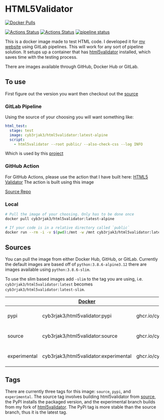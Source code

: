 # HTML5Validator

[![Docker Pulls](https://img.shields.io/docker/pulls/cyb3rjak3/html5validator)](https://hub.docker.com/r/cyb3rjak3/html5validator)

[![Actions Status](https://github.com/Cyb3r-Jak3/html5validator-docker/workflows/Docker%20CI/badge.svg)](https://github.com/Cyb3r-Jak3/html5validator-docker/actions) [![Actions Status](https://github.com/Cyb3r-Jak3/html5validator-docker/workflows/GitHub%20CI/badge.svg)](https://github.com/Cyb3r-Jak3/html5validator-docker/actions) [![pipeline status](https://gitlab.com/Cyb3r-Jak3/html5validator-docker/badges/master/pipeline.svg)](https://gitlab.com/Cyb3r-Jak3/html5validator-docker/-/commits/master)

This is a docker image made to test HTML code. I developed it for [my website](https://www.jwhite.network) using GitLab pipelines. This will work for any sort of pipeline solution. It setups up a container that has [html5validator](https://github.com/svenkreiss/html5validator) installed, which saves time with the testing process.

There are images available through GitHub, Docker Hub or GitLab.

## To use

First figure out the version you want then checkout out the [source](#sources)

### GitLab Pipeline

Using the source of your choosing you will want something like:

```yaml
html_test:
  stage: test
  image: cyb3rjak3/html5validator:latest-alpine
  script:
    - html5validator --root public/ --also-check-css --log INFO
```

Which is used by this [project](.gitlab-ci.yml)

### GitHub Action

For GitHub Actions, please use the action that I have built here: [HTML5 Validator](https://github.com/marketplace/actions/html5-validator)
The action is built using this image

[Source Repo](https://github.com/Cyb3r-Jak3/html5validator-action)

### Local

```bash
# Pull the image of your choosing. Only has to be done once
docker pull cyb3rjak3/html5validator:latest-alpine

# If your code is in a relative directory called `public`
docker run --rm -i -v $(pwd):/mnt -w /mnt cyb3rjak3/html5validator:latest-alpine html5validator --root public
```

## Sources

You can pull the image from either Docker Hub, GitHub, or GitLab. Currently the default images are based off of `python:3.8.6-alpine3.12` there are images available using `python:3.8.6-slim`.

To use the slim based images add `-slim` to the tag you are using, i.e. `cyb3rjak3/html5validator:latest` becomes `cyb3rjak3/html5validator:latest-slim`.

|              | [Docker](https://hub.docker.com/r/cyb3rjak3/html5validator) | [GitHub](https://github.com/Cyb3r-Jak3/html5validator-docker/pkgs/container/html5validator) | [Gitlab](https://gitlab.com/Cyb3r-Jak3/html5validator-docker/container_registry/1945095) |
|--------------|-------------------------------------------------------------|---------------------------------------------------------------------------------------------|------------------------------------------------------------------------------------------|
| pypi         | cyb3rjak3/html5validator:pypi                               | ghcr.io/cyb3rjak3/html5validator:pypi                                                       | registry.gitlab.com/cyb3r-jak3/html5validator-docker:pypi                                |
| source       | cyb3rjak3/html5validator:source                             | ghcr.io/cyb3rjak3/html5validator:source                                                     | registry.gitlab.com/cyb3r-jak3/html5validator-docker:source                              |
| experimental | cyb3rjak3/html5validator:experimental                       | ghcr.io/cyb3rjak3/html5validator:experimental                                               | registry.gitlab.com/cyb3r-jak3/html5validator-docker:experimental                        |

## Tags

There are currently three tags for this image: `source`, `pypi`, and `experimental`. The source tag involves building html5validator from [source](https://github.com/svenkreiss/html5validator), the PyPI installs the packaged version, and the experimental branch builds from my fork of [html5validator](https://github.com/Cyb3r-Jak3/html5validator). The PyPi tag is more stable than the source branch, thus it is the latest tag.
